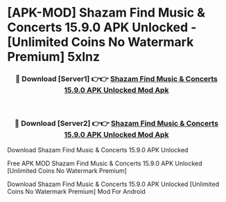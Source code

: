 # [APK-MOD] Shazam  Find Music & Concerts 15.9.0 APK Unlocked - [Unlimited Coins No Watermark Premium] 5xlnz



<div align="center">
<h3>🔴 Download [Server1] 👉👉 <a href="https://momento.my/?title=Shazam__Find_Music_&_Concerts_15.9.0_APK_Unlocked">Shazam  Find Music & Concerts 15.9.0 APK Unlocked Mod Apk</a></h3><br>

<h3>🔴 Download [Server2] 👉👉 <a href="https://momento.my/?title=Shazam__Find_Music_&_Concerts_15.9.0_APK_Unlocked">Shazam  Find Music & Concerts 15.9.0 APK Unlocked Mod Apk</a></h3>
</div>



Download Shazam  Find Music & Concerts 15.9.0 APK Unlocked 

Free APK MOD Shazam  Find Music & Concerts 15.9.0 APK Unlocked [Unlimited Coins No Watermark Premium]

Download Shazam  Find Music & Concerts 15.9.0 APK Unlocked [Unlimited Coins No Watermark Premium] Mod For Android
